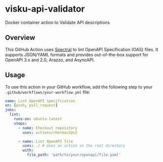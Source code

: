 # visku-api-validator

Docker container action to Validate API descriptions

## Overview

This GitHub Action uses [Spectral](https://github.com/stoplightio/spectral) to lint OpenAPI Specification (OAS) files. It supports JSON/YAML formats and provides out-of-the-box support for OpenAPI 3.x and 2.0, Arazzo, and AsyncAPI.

## Usage

To use this action in your GitHub workflow, add the following step to your `.github/workflows/your-workflow.yml` file:

```yaml
name: Lint OpenAPI Specification
on: [push, pull_request]
jobs:
  lint:
    runs-on: ubuntu-latest
    steps:
      - name: Checkout repository
        uses: actions/checkout@v2

      - name: Lint OpenAPI file
        uses: ./ # Uses an action in the root directory
        with:
          file_path: 'path/to/your/openapi/file.yaml'